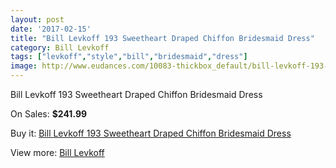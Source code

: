 ```yaml
---
layout: post
date: '2017-02-15'
title: "Bill Levkoff 193 Sweetheart Draped Chiffon Bridesmaid Dress"
category: Bill Levkoff
tags: ["levkoff","style","bill","bridesmaid","dress"]
image: http://www.eudances.com/10083-thickbox_default/bill-levkoff-193-sweetheart-draped-chiffon-bridesmaid-dress.jpg
---
```

Bill Levkoff 193 Sweetheart Draped Chiffon Bridesmaid Dress

On Sales: **$241.99**
<a href="https://www.eudances.com/en/bill-levkoff/3310-bill-levkoff-193-sweetheart-draped-chiffon-bridesmaid-dress.html"><amp-img layout="responsive" width="600" height="600" src="//www.eudances.com/10083-thickbox_default/bill-levkoff-193-sweetheart-draped-chiffon-bridesmaid-dress.jpg" alt="Bill Levkoff 193 Sweetheart Draped Chiffon Bridesmaid Dress 0" /></a>
<a href="https://www.eudances.com/en/bill-levkoff/3310-bill-levkoff-193-sweetheart-draped-chiffon-bridesmaid-dress.html"><amp-img layout="responsive" width="600" height="600" src="//www.eudances.com/10084-thickbox_default/bill-levkoff-193-sweetheart-draped-chiffon-bridesmaid-dress.jpg" alt="Bill Levkoff 193 Sweetheart Draped Chiffon Bridesmaid Dress 1" /></a>

Buy it: [Bill Levkoff 193 Sweetheart Draped Chiffon Bridesmaid Dress](https://www.eudances.com/en/bill-levkoff/3310-bill-levkoff-193-sweetheart-draped-chiffon-bridesmaid-dress.html "Bill Levkoff 193 Sweetheart Draped Chiffon Bridesmaid Dress")

View more: [Bill Levkoff](https://www.eudances.com/en/57-bill-levkoff "Bill Levkoff")